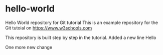 # hello-world
Hello World repository for Git tutorial
This is an example repository for the Git tutoial on https://www.w3schools.com

This repository is built step by step in the tutorial.
Added a new line
Hello

One more new change
